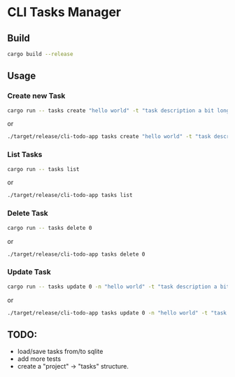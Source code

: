 # CLI Tasks Manager 

## Build

```bash
cargo build --release
```

## Usage

### Create new Task
```bash
cargo run -- tasks create "hello world" -t "task description a bit longer" -s doing
```
or
```bash
./target/release/cli-todo-app tasks create "hello world" -t "task description a bit longer" -s doing
```

### List Tasks
```bash
cargo run -- tasks list
```
or
```bash
./target/release/cli-todo-app tasks list
```

### Delete Task
```bash
cargo run -- tasks delete 0
```
or
```bash
./target/release/cli-todo-app tasks delete 0
```

### Update Task
```bash
cargo run -- tasks update 0 -n "hello world" -t "task description a bit longer" -s doing
```
or
```bash
./target/release/cli-todo-app tasks update 0 -n "hello world" -t "task description a bit longer" -s doing
```

## TODO:
- load/save tasks from/to sqlite
- add more tests
- create a "project" -> "tasks" structure.


